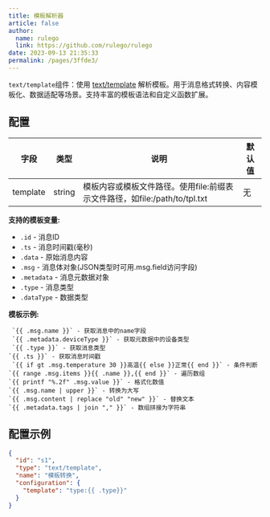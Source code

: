 ```yaml
---
title: 模板解析器
article: false
author: 
  name: rulego
  link: https://github.com/rulego/rulego
date: 2023-09-13 21:35:33
permalink: /pages/3ffde3/
---
```

`text/template`组件：使用 [text/template](https://pkg.go.dev/text/template) 解析模板。用于消息格式转换、内容模板化、数据适配等场景。支持丰富的模板语法和自定义函数扩展。

## 配置

| 字段       | 类型     | 说明                                                | 默认值 |
|----------|--------|---------------------------------------------------|-----|
| template | string | 模板内容或模板文件路径。使用file:前缀表示文件路径，如file:/path/to/tpl.txt | 无   |

**支持的模板变量:**
- `.id` - 消息ID
- `.ts` - 消息时间戳(毫秒)
- `.data` - 原始消息内容
- `.msg` - 消息体对象(JSON类型时可用.msg.field访问字段)
- `.metadata` - 消息元数据对象
- `.type` - 消息类型
- `.dataType` - 数据类型

**模板示例:**
```text
 `{{ .msg.name }}` - 获取消息中的name字段
 `{{ .metadata.deviceType }}` - 获取元数据中的设备类型
 `{{ .type }}` - 获取消息类型
`{{ .ts }}` - 获取消息时间戳
 `{{ if gt .msg.temperature 30 }}高温{{ else }}正常{{ end }}` - 条件判断
`{{ range .msg.items }}{{ .name }},{{ end }}` - 遍历数组
`{{ printf "%.2f" .msg.value }}` - 格式化数值
`{{ .msg.name | upper }}` - 转换为大写
`{{ .msg.content | replace "old" "new" }}` - 替换文本
`{{ .metadata.tags | join "," }}` - 数组拼接为字符串
```
## 配置示例

```json
{
  "id": "s1",
  "type": "text/template",
  "name": "模板转换",
  "configuration": {
    "template": "type:{{ .type}}"
  }
}
```
